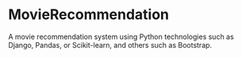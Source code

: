 # MovieRecommendation
A movie recommendation system using Python technologies such as Django, Pandas, or Scikit-learn, and others such as Bootstrap.
